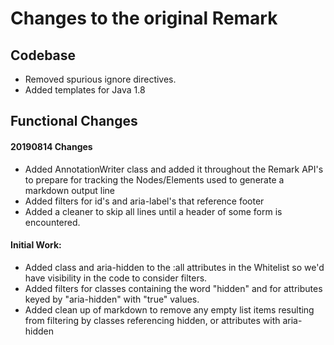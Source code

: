 # Changes to the original Remark

## Codebase

 * Removed spurious ignore directives.
 * Added templates for Java 1.8

## Functional Changes

#### 20190814 Changes
 * Added AnnotationWriter class and added it throughout the Remark API's to prepare for tracking the Nodes/Elements used to generate a markdown output line
 * Added filters for id's and aria-label's that reference footer
 * Added a cleaner to skip all lines until a header of some form is encountered.

#### Initial Work:
 * Added class and aria-hidden to the :all attributes in the Whitelist so we'd have visibility in the code to consider filters.
 * Added filters for classes containing the word "hidden" and for attributes keyed by "aria-hidden" with "true" values.
 * Added clean up of markdown to remove any empty list items resulting from filtering by classes referencing hidden, or attributes with aria-hidden
 
 